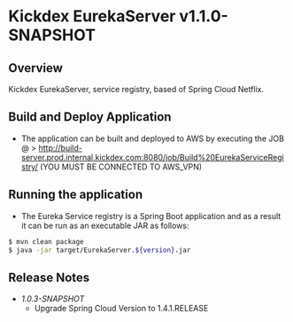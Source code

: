 # Kickdex EurekaServer v1.1.0-SNAPSHOT

## Overview

Kickdex EurekaServer, service registry, based of Spring Cloud Netflix.
 
## Build and Deploy Application

- The application can be built and deployed to AWS by executing the JOB @  > http://build-server.prod.internal.kickdex.com:8080/job/Build%20EurekaServiceRegistry/ (YOU MUST BE CONNECTED TO AWS_VPN)

## Running the application

 - The Eureka Service registry is a Spring Boot application and as a result it can be run as an executable JAR as follows: 

```sh
$ mvn clean package
$ java -jar target/EurekaServer.${version}.jar 
```

## Release Notes 
 - _1.0.3-SNAPSHOT_
    -  Upgrade Spring Cloud Version to 1.4.1.RELEASE